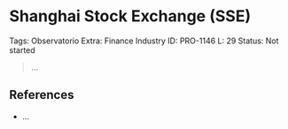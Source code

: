 # Shanghai Stock Exchange (SSE)

Tags: Observatorio
Extra: Finance Industry
ID: PRO-1146
L: 29
Status: Not started

> …
> 

## References

- …
